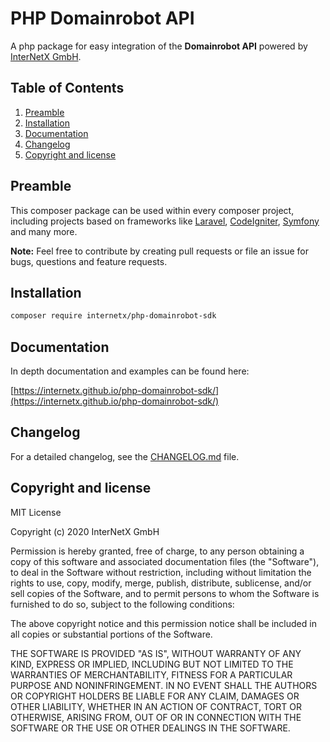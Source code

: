 # PHP Domainrobot API

A php package for easy integration of the **Domainrobot API** powered by [InterNetX GmbH](https://internetx.com).

## Table of Contents

1. [Preamble](#preamble)
2. [Installation](#installation)
3. [Documentation](#documentation)
4. [Changelog](#changelog)
5. [Copyright and license](#copyright-and-license)

## Preamble

This composer package can be used within every composer project, including projects based on frameworks like [Laravel](https://laravel.com), [CodeIgniter](https://codeigniter.com/), [Symfony](https://symfony.com/) and many more.

**Note:** Feel free to contribute by creating pull requests or file an issue for bugs, questions and feature requests.

## Installation

```bash
composer require internetx/php-domainrobot-sdk
```

## Documentation

In depth documentation and examples can be found here:

[https://internetx.github.io/php-domainrobot-sdk/](https://internetx.github.io/php-domainrobot-sdk/)


## Changelog

For a detailed changelog, see the [CHANGELOG.md](CHANGELOG.md) file.

## Copyright and license

MIT License

Copyright (c) 2020 InterNetX GmbH

Permission is hereby granted, free of charge, to any person obtaining a copy
of this software and associated documentation files (the "Software"), to deal
in the Software without restriction, including without limitation the rights
to use, copy, modify, merge, publish, distribute, sublicense, and/or sell
copies of the Software, and to permit persons to whom the Software is
furnished to do so, subject to the following conditions:

The above copyright notice and this permission notice shall be included in all
copies or substantial portions of the Software.

THE SOFTWARE IS PROVIDED "AS IS", WITHOUT WARRANTY OF ANY KIND, EXPRESS OR
IMPLIED, INCLUDING BUT NOT LIMITED TO THE WARRANTIES OF MERCHANTABILITY,
FITNESS FOR A PARTICULAR PURPOSE AND NONINFRINGEMENT. IN NO EVENT SHALL THE
AUTHORS OR COPYRIGHT HOLDERS BE LIABLE FOR ANY CLAIM, DAMAGES OR OTHER
LIABILITY, WHETHER IN AN ACTION OF CONTRACT, TORT OR OTHERWISE, ARISING FROM,
OUT OF OR IN CONNECTION WITH THE SOFTWARE OR THE USE OR OTHER DEALINGS IN THE
SOFTWARE.
